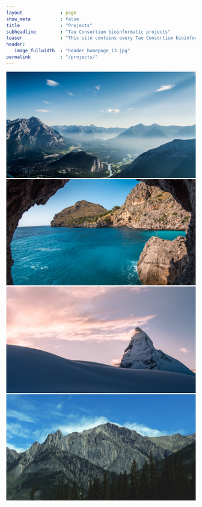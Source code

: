 ```yaml
---
layout              : page
show_meta           : false
title               : "Projects"
subheadline         : "Tau Consortium bioinformatic projects"
teaser              : "This site contains every Tau Consortium bioinformatic projects"
header:
   image_fullwidth  : "header_homepage_13.jpg"
permalink           : "/projects/"
---
```


<div class="image-container">
   <img src="../images/gallery-example-1.jpg" alt="Main Image" class="main-image">
   <img src="../images/gallery-example-2.jpg" alt="Hover Image" class="hover-image" onclick="showPopup('popup_content.html')">
</div>

<div class="image-container">
   <img src="../images/gallery-example-3.jpg" alt="Main Image" class="main-image">
   <img src="../images/gallery-example-4.jpg" alt="Hover Image" class="hover-image" onclick="showPopup('popup/popup_content2.html')">
</div>

<!-- Popup content container -->
<div id="popupContainer" class="popup">
   <!-- Content will be loaded here -->
</div>

<!-- Link to the external JavaScript file -->
<script src="../assets/js/script.js"></script>